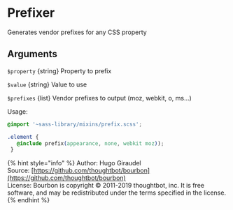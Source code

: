 # Prefixer

Generates vendor prefixes for any CSS property

## Arguments

`$property` {string} Property to prefix

`$value` {string} Value to use

`$prefixes` {list} Vendor prefixes to output \(moz, webkit, o, ms...\)

Usage:

```css
@import '~sass-library/mixins/prefix.scss';

.element {
   @include prefix(appearance, none, webkit moz));
 }
```

{% hint style="info" %}
Author: Hugo Giraudel <br>
Source: [https://github.com/thoughtbot/bourbon](https://github.com/thoughtbot/bourbon) <br>
License: Bourbon is copyright © 2011-2019 thoughtbot, inc. It is free software, and may be redistributed under the terms specified in the license.
{% endhint %}
